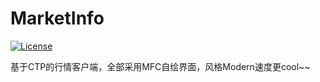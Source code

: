 # MarketInfo
[![License](https://img.shields.io/badge/License-Apache%202.0-blue.svg)](https://opensource.org/licenses/Apache-2.0)

基于CTP的行情客户端，全部采用MFC自绘界面，风格Modern速度更cool~~
